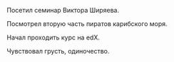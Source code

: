 Посетил семинар Виктора Ширяева.

Посмотрел вторую часть пиратов карибского моря.

Начал проходить курс на edX.

Чувствовал грусть, одиночество. 